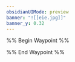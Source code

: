```yaml
---
obsidianUIMode: preview
banner: "![[eie.jpg]]"
banner_y: 0.32
---
```

%% Begin Waypoint %%


%% End Waypoint %%
